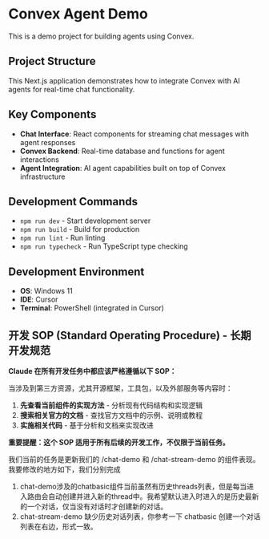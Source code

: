 # Convex Agent Demo

This is a demo project for building agents using Convex.

## Project Structure

This Next.js application demonstrates how to integrate Convex with AI agents for real-time chat functionality.

## Key Components

- **Chat Interface**: React components for streaming chat messages with agent responses
- **Convex Backend**: Real-time database and functions for agent interactions
- **Agent Integration**: AI agent capabilities built on top of Convex infrastructure

## Development Commands

- `npm run dev` - Start development server
- `npm run build` - Build for production
- `npm run lint` - Run linting
- `npm run typecheck` - Run TypeScript type checking

## Development Environment

- **OS**: Windows 11
- **IDE**: Cursor
- **Terminal**: PowerShell (integrated in Cursor)

## 开发 SOP (Standard Operating Procedure) - 长期开发规范

**Claude 在所有开发任务中都应该严格遵循以下 SOP：**

当涉及到第三方资源，尤其开源框架，工具包，以及外部服务等内容时：

1. **先查看当前组件的实现方法** - 分析现有代码结构和实现逻辑
2. **搜索相关官方的文档** - 查找官方文档中的示例、说明或教程
3. **实施相关代码** - 基于分析和文档来实现改进

**重要提醒：这个 SOP 适用于所有后续的开发工作，不仅限于当前任务。**



我们当前的任务是更新我们的 /chat-demo 和 /chat-stream-demo 的组件表现。我要修改的地方如下，我们分别完成

1. chat-demo涉及的chatbasic组件当前虽然有历史threads列表，但是每当进入路由会自动创建并进入新的thread中。我希望默认进入时进入的是历史最新的一个对话，仅当没有对话时才创建新的对话。
2. chat-stream-demo 缺少历史对话列表，你参考一下 chatbasic 创建一个对话列表在右边，形式一致。